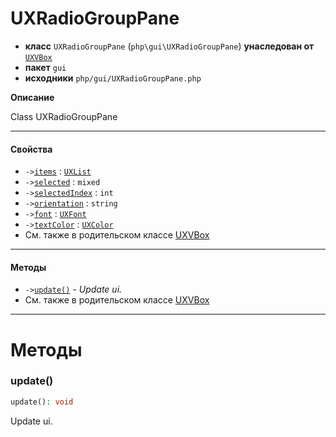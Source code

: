 # UXRadioGroupPane

- **класс** `UXRadioGroupPane` (`php\gui\UXRadioGroupPane`) **унаследован от** [`UXVBox`](https://github.com/jphp-compiler/jphp/blob/master/exts/jphp-gui-ext/api-docs/classes/php/gui/layout/UXVBox.ru.md)
- **пакет** `gui`
- **исходники** `php/gui/UXRadioGroupPane.php`

**Описание**

Class UXRadioGroupPane

---

#### Свойства

- `->`[`items`](#prop-items) : [`UXList`](https://github.com/jphp-compiler/jphp/blob/master/exts/jphp-gui-ext/api-docs/classes/php/gui/UXList.ru.md)
- `->`[`selected`](#prop-selected) : `mixed`
- `->`[`selectedIndex`](#prop-selectedindex) : `int`
- `->`[`orientation`](#prop-orientation) : `string`
- `->`[`font`](#prop-font) : [`UXFont`](https://github.com/jphp-compiler/jphp/blob/master/exts/jphp-gui-ext/api-docs/classes/php/gui/text/UXFont.ru.md)
- `->`[`textColor`](#prop-textcolor) : [`UXColor`](https://github.com/jphp-compiler/jphp/blob/master/exts/jphp-gui-ext/api-docs/classes/php/gui/paint/UXColor.ru.md)
- См. также в родительском классе [UXVBox](https://github.com/jphp-compiler/jphp/blob/master/exts/jphp-gui-ext/api-docs/classes/php/gui/layout/UXVBox.ru.md)

---

#### Методы

- `->`[`update()`](#method-update) - _Update ui._
- См. также в родительском классе [UXVBox](https://github.com/jphp-compiler/jphp/blob/master/exts/jphp-gui-ext/api-docs/classes/php/gui/layout/UXVBox.ru.md)

---
# Методы

<a name="method-update"></a>

### update()
```php
update(): void
```
Update ui.